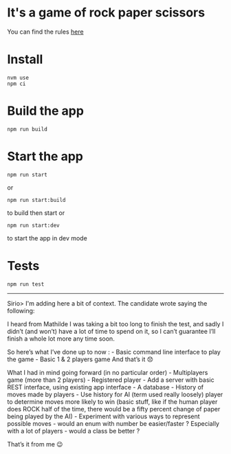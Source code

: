 # It's a game of rock paper scissors

You can find the rules [here](https://en.wikipedia.org/wiki/Rock_paper_scissors)

# Install

```
nvm use
npm ci
```

# Build the app

```
npm run build
```

# Start the app

```
npm run start
```
or 
```
npm run start:build
```
to build then start
or 
```
npm run start:dev
```
to start the app in dev mode
# Tests

```
npm run test
```


---

Sirio> I'm adding here a bit of context. The candidate wrote saying the following:

I heard from Mathilde I was taking a bit too long to finish the test, and sadly I didn’t (and won’t) have a lot of time to spend on it, so I can’t guarantee I’ll finish a whole lot more any time soon.

So here’s what I’ve done up to now :
	- Basic command line interface to play the game
	- Basic 1 & 2 players game
And that’s it 😞

What I had in mind going forward (in no particular order)
	- Multiplayers game (more than 2 players)
	- Registered player
		- Add a server with basic REST interface, using existing app interface
		- A database
	- History of moves made by players
	- Use history for AI (term used really loosely) player to determine moves more likely to win (basic stuff, like if the human player does ROCK half of the time, there would be a fifty percent change of paper being played by the AI)
	- Experiment with various ways to represent possible moves
		- would an enum with number be easier/faster ? Especially with a lot of players
		- would a class be better ?

That’s it from me 😉
